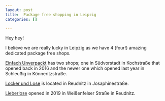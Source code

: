 ```yaml
---
layout: post
title:  Package free shopping in Leipzig
categories: []

---
```


Hey hey!

I believe we are really lucky in Leipzig as we have 4 (four!) amazing dedicated package free shops.

[Einfach Unverpackt](https://www.einfach-unverpackt.de/) has two shops; one in Südvorstadt in Kochstraße that opened back in 2016 and the newer one which opened last year in Schleußig in Könneritzstraße.

[Locker und Lose](https://locker-lose.de/) is located in Reudnitz in Josaphinestraße.

[Lieberlose](https://www.lieberlose.de/) opened in 2019 in Weißenfelser Straße in Reudnitz.